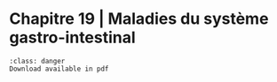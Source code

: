 # Chapitre 19 | Maladies du système gastro-intestinal

```{admonition} Copyright
:class: danger
Download available in pdf
```
